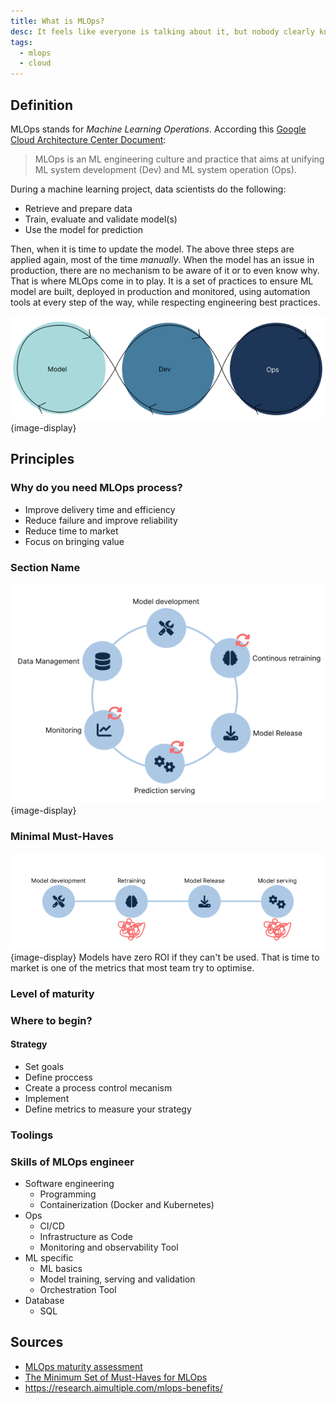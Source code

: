 ```yaml
---
title: What is MLOps?
desc: It feels like everyone is talking about it, but nobody clearly knows what it really is.
tags:
  - mlops
  - cloud
---
```


## Definition

MLOps stands for *Machine Learning Operations*. According this [Google Cloud Architecture Center Document](https://cloud.google.com/architecture/mlops-continuous-delivery-and-automation-pipelines-in-machine-learning):
> MLOps is an ML engineering culture and practice that aims at unifying ML system development (Dev) and ML system operation (Ops).

During a machine learning project, data scientists do the following:
- Retrieve and prepare data
- Train, evaluate and validate model(s)
- Use the model for prediction

Then, when it is time to update the model. The above three steps are applied again, most of the time *manually*. When the model has an issue in production, there are no mechanism to be aware of it or to even know why. That is where MLOps come in to play. It is a set of practices to ensure ML model are built, deployed in production and monitored, using automation tools at every step of the way, while respecting engineering best practices.

![MLOps Definion Schema](./assets/mlops.png){image-display}



## Principles


### Why do you need MLOps process?
- Improve delivery time and efficiency
- Reduce failure and improve reliability
- Reduce time to market
- Focus on bringing value


### Section Name

![Machine Learning lifecycle](./assets/ml_lifecycle.png){image-display}

### Minimal Must-Haves

![Common machine learning lifecycle](./assets/basic_ml_lifecycle.png){image-display}
Models have zero ROI if they can't be used. That is time to market is one of the metrics that most team try to optimise.

### Level of maturity

### Where to begin?
#### Strategy
- Set goals
- Define proccess
- Create a process control mecanism 
- Implement
- Define metrics to measure your strategy

### Toolings


### Skills of MLOps engineer
- Software engineering
  - Programming
  - Containerization (Docker and Kubernetes)
- Ops
  - CI/CD
  - Infrastructure as Code
  - Monitoring and observability Tool
- ML specific
  - ML basics
  - Model training, serving and validation
  - Orchestration Tool
- Database
  - SQL


## Sources
- [MLOps maturity assessment](https://marvelousmlops.substack.com/p/mlops-maturity-assessment)
- [The Minimum Set of Must-Haves for MLOps](https://marvelousmlops.substack.com/p/the-minimum-set-of-must-haves-for?utm_source=profile&utm_medium=reader2)
- https://research.aimultiple.com/mlops-benefits/